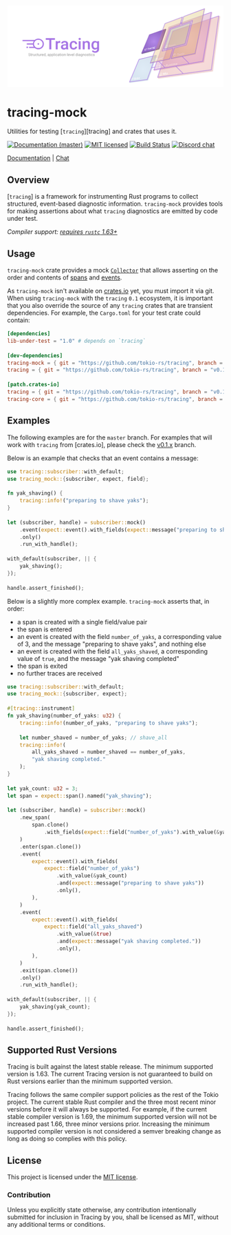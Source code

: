 ![Tracing — Structured, application-level diagnostics][splash]

[splash]: https://raw.githubusercontent.com/tokio-rs/tracing/master/assets/splash.svg

# tracing-mock

Utilities for testing [`tracing`][tracing] and crates that uses it.

[![Documentation (master)][docs-master-badge]][docs-master-url]
[![MIT licensed][mit-badge]][mit-url]
[![Build Status][actions-badge]][actions-url]
[![Discord chat][discord-badge]][discord-url]

[Documentation][docs-master-url] | [Chat][discord-url]

[docs-master-badge]: https://img.shields.io/badge/docs-master-blue
[docs-master-url]: https://tracing-rs.netlify.com/tracing_mock
[mit-badge]: https://img.shields.io/badge/license-MIT-blue.svg
[mit-url]: https://github.com/tokio-rs/tracing/blob/master/tracing-mock/LICENSE
[actions-badge]: https://github.com/tokio-rs/tracing/workflows/CI/badge.svg
[actions-url]:https://github.com/tokio-rs/tracing/actions?query=workflow%3ACI
[discord-badge]: https://img.shields.io/discord/500028886025895936?logo=discord&label=discord&logoColor=white
[discord-url]: https://discord.gg/EeF3cQw

## Overview

[`tracing`] is a framework for instrumenting Rust programs to collect
structured, event-based diagnostic information. `tracing-mock` provides
tools for making assertions about what `tracing` diagnostics are emitted
by code under test.

*Compiler support: [requires `rustc` 1.63+][msrv]*

[msrv]: #supported-rust-versions

## Usage

`tracing-mock` crate provides a mock
[`Collector`](https://tracing-rs.netlify.app/tracing/#collectors)
that allows asserting on the order and contents of
[spans](https://tracing-rs.netlify.app/tracing/#spans) and
[events](https://tracing-rs.netlify.app/tracing/#events).

As `tracing-mock` isn't available on [crates.io](https://crates.io/)
yet, you must import it via git. When using `tracing-mock` with the
`tracing` `0.1` ecosystem, it is important that you also override the
source of any `tracing` crates that are transient dependencies. For
example, the `Cargo.toml` for your test crate could contain:

```toml
[dependencies]
lib-under-test = "1.0" # depends on `tracing`

[dev-dependencies]
tracing-mock = { git = "https://github.com/tokio-rs/tracing", branch = "v0.1.x", version = "0.1" }
tracing = { git = "https://github.com/tokio-rs/tracing", branch = "v0.1.x", version = "0.1" }

[patch.crates-io]
tracing = { git = "https://github.com/tokio-rs/tracing", branch = "v0.1.x" }
tracing-core = { git = "https://github.com/tokio-rs/tracing", branch = "v0.1.x" }
```

## Examples

The following examples are for the `master` branch. For examples that
will work with `tracing` from [crates.io], please check the
[v0.1.x](https://github.com/tokio-rs/tracing/tree/v0.1.x/tracing-mock)
branch.

Below is an example that checks that an event contains a message:

```rust
use tracing::subscriber::with_default;
use tracing_mock::{subscriber, expect, field};

fn yak_shaving() {
    tracing::info!("preparing to shave yaks");
}

let (subscriber, handle) = subscriber::mock()
    .event(expect::event().with_fields(expect::message("preparing to shave yaks")))
    .only()
    .run_with_handle();

with_default(subscriber, || {
    yak_shaving();
});

handle.assert_finished();

```

Below is a slightly more complex example. `tracing-mock` asserts that, in order:
- a span is created with a single field/value pair
- the span is entered
- an event is created with the field `number_of_yaks`, a corresponding
  value of 3, and the message "preparing to shave yaks", and nothing else
- an event is created with the field `all_yaks_shaved`, a corresponding value
  of `true`, and the message "yak shaving completed"
- the span is exited
- no further traces are received

```rust
use tracing::subscriber::with_default;
use tracing_mock::{subscriber, expect};

#[tracing::instrument]
fn yak_shaving(number_of_yaks: u32) {
    tracing::info!(number_of_yaks, "preparing to shave yaks");

    let number_shaved = number_of_yaks; // shave_all
    tracing::info!(
        all_yaks_shaved = number_shaved == number_of_yaks,
        "yak shaving completed."
    );
}

let yak_count: u32 = 3;
let span = expect::span().named("yak_shaving");

let (subscriber, handle) = subscriber::mock()
    .new_span(
        span.clone()
            .with_fields(expect::field("number_of_yaks").with_value(&yak_count).only()),
    )
    .enter(span.clone())
    .event(
        expect::event().with_fields(
            expect::field("number_of_yaks")
                .with_value(&yak_count)
                .and(expect::message("preparing to shave yaks"))
                .only(),
        ),
    )
    .event(
        expect::event().with_fields(
            expect::field("all_yaks_shaved")
                .with_value(&true)
                .and(expect::message("yak shaving completed."))
                .only(),
        ),
    )
    .exit(span.clone())
    .only()
    .run_with_handle();

with_default(subscriber, || {
    yak_shaving(yak_count);
});

handle.assert_finished();
```

## Supported Rust Versions

Tracing is built against the latest stable release. The minimum supported
version is 1.63. The current Tracing version is not guaranteed to build on Rust
versions earlier than the minimum supported version.

Tracing follows the same compiler support policies as the rest of the Tokio
project. The current stable Rust compiler and the three most recent minor
versions before it will always be supported. For example, if the current stable
compiler version is 1.69, the minimum supported version will not be increased
past 1.66, three minor versions prior. Increasing the minimum supported compiler
version is not considered a semver breaking change as long as doing so complies
with this policy.

## License

This project is licensed under the [MIT license][mit-url].

### Contribution

Unless you explicitly state otherwise, any contribution intentionally submitted
for inclusion in Tracing by you, shall be licensed as MIT, without any additional
terms or conditions.
